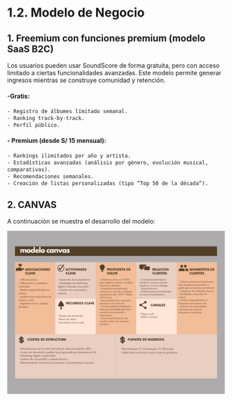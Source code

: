 # 1.2. Modelo de Negocio

## 1. Freemium con funciones premium (modelo SaaS B2C)

Los usuarios pueden usar SoundScore de forma gratuita, pero con acceso limitado a ciertas funcionalidades avanzadas. Este modelo permite generar ingresos mientras se construye comunidad y retención.

#### -Gratis:
	- Registro de álbumes límitado semanal.
	- Ranking track-by-track.
	- Perfil público.

#### - Premium (desde S/ 15 mensual):
	- Rankings ilimitados por año y artista.
    - Estadísticas avanzadas (análisis por género, evolución musical, comparativas).
    - Recomendaciones semanales.
    - Creación de listas personalizadas (tipo “Top 50 de la década”).

## 2. CANVAS
A continuación se muestra el desarrollo del modelo:

![Imagen del canvas](canvas.png)
